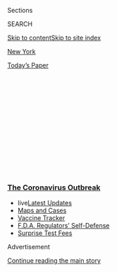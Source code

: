 <div id="app">

<div>

<div>

<div>

<div class="NYTAppHideMasthead css-1q2w90k e1suatyy0">

<div class="section css-ui9rw0 e1suatyy2">

<div class="css-eph4ug er09x8g0">

<div class="css-6n7j50">

</div>

<span class="css-1dv1kvn">Sections</span>

<div class="css-10488qs">

<span class="css-1dv1kvn">SEARCH</span>

</div>

[Skip to content](#site-content)[Skip to site index](#site-index)

</div>

<div id="masthead-section-label" class="css-1wr3we4 eaxe0e00">

[New
York](https://www.nytimes3xbfgragh.onion/section/nyregion)

</div>

<div class="css-10698na e1huz5gh0">

</div>

</div>

<div id="masthead-bar-one" class="section hasLinks css-15hmgas e1csuq9d3">

<div class="css-uqyvli e1csuq9d0">

</div>

<div class="css-1uqjmks e1csuq9d1">

</div>

<div class="css-9e9ivx">

[](https://myaccount.nytimes3xbfgragh.onion/auth/login?response_type=cookie&client_id=vi)

</div>

<div class="css-1bvtpon e1csuq9d2">

[Today’s
Paper](https://www.nytimes3xbfgragh.onion/section/todayspaper)

</div>

</div>

</div>

</div>

<div data-aria-hidden="false">

<div id="site-content" data-role="main">

<div>

<div class="css-1aor85t" style="opacity:0.000000001;z-index:-1;visibility:hidden">

<div class="css-1hqnpie">

<div class="css-epjblv">

<span class="css-17xtcya">[New
York](/section/nyregion)</span><span class="css-x15j1o">|</span><span class="css-fwqvlz">Inside
the Clash Between Powerful Business Leaders and N.Y.C.’s
Mayor</span>

</div>

<div class="css-k008qs">

<div class="css-1iwv8en">

<span class="css-18z7m18"></span>

<div>

</div>

</div>

<span class="css-1n6z4y"></span>

<div class="css-1705lsu">

<div class="css-4xjgmj">

<div class="css-4skfbu" data-role="toolbar" data-aria-label="Social Media Share buttons, Save button, and Comments Panel with current comment count" data-testid="share-tools">

  - 
  - 
  - 
  - 
    
    <div class="css-6n7j50">
    
    </div>

  - 
  - 

</div>

</div>

</div>

</div>

</div>

</div>

<div class="css-13pd83m">

<div class="css-l9svim">

### [<span class="css-pa1jbp"><span class="css-1rxm0ex">The Coronavirus</span><span class="css-1rxm0ex"> Outbreak</span></span>](https://www.nytimes3xbfgragh.onion/news-event/coronavirus?name=styln-coronavirus-national&region=TOP_BANNER&block=storyline_menu_recirc&action=click&pgtype=Article&impression_id=49c370a0-f52d-11ea-bb3a-a9cd15cea7c9&variant=undefined)

  - <span class="css-1qkutce"><span class="css-12clwdu">live</span>[Latest
    Updates](https://www.nytimes3xbfgragh.onion/2020/09/12/world/covid-19-coronavirus.html?name=styln-coronavirus-national&region=TOP_BANNER&block=storyline_menu_recirc&action=click&pgtype=Article&impression_id=49c397b0-f52d-11ea-bb3a-a9cd15cea7c9&variant=undefined)</span>
  - <span class="css-1qkutce">[Maps and
    Cases](https://www.nytimes3xbfgragh.onion/interactive/2020/us/coronavirus-us-cases.html?name=styln-coronavirus-national&region=TOP_BANNER&block=storyline_menu_recirc&action=click&pgtype=Article&impression_id=49c397b1-f52d-11ea-bb3a-a9cd15cea7c9&variant=undefined)</span>
  - <span class="css-1qkutce">[Vaccine
    Tracker](https://www.nytimes3xbfgragh.onion/interactive/2020/science/coronavirus-vaccine-tracker.html?name=styln-coronavirus-national&region=TOP_BANNER&block=storyline_menu_recirc&action=click&pgtype=Article&impression_id=49c397b2-f52d-11ea-bb3a-a9cd15cea7c9&variant=undefined)</span>
  - <span class="css-1qkutce">[F.D.A. Regulators’
    Self-Defense](https://www.nytimes3xbfgragh.onion/2020/09/10/us/politics/fda-coronavirus-vaccine.html?name=styln-coronavirus-national&region=TOP_BANNER&block=storyline_menu_recirc&action=click&pgtype=Article&impression_id=49c397b3-f52d-11ea-bb3a-a9cd15cea7c9&variant=undefined)</span>
  - <span class="css-1qkutce">[Surprise Test
    Fees](https://www.nytimes3xbfgragh.onion/2020/09/09/upshot/coronavirus-surprise-test-fees.html?name=styln-coronavirus-national&region=TOP_BANNER&block=storyline_menu_recirc&action=click&pgtype=Article&impression_id=49c397b4-f52d-11ea-bb3a-a9cd15cea7c9&variant=undefined)</span>

</div>

</div>

<div id="top-wrapper" class="css-1sy8kpn">

<div id="top-slug" class="css-l9onyx">

Advertisement

</div>

[Continue reading the main
story](#after-top)

<div class="ad top-wrapper" style="text-align:center;height:100%;display:block;min-height:250px">

<div id="top" class="place-ad" data-position="top" data-size-key="top">

</div>

</div>

<div id="after-top">

</div>

</div>

<div>

<div id="sponsor-wrapper" class="css-1hyfx7x">

<div id="sponsor-slug" class="css-19vbshk">

Supported by

</div>

[Continue reading the main
story](#after-sponsor)

<div id="sponsor" class="ad sponsor-wrapper" style="text-align:center;height:100%;display:block">

</div>

<div id="after-sponsor">

</div>

</div>

<div class="css-186x18t">

</div>

<div class="css-1vkm6nb ehdk2mb0">

# Inside the Clash Between Powerful Business Leaders and N.Y.C.’s Mayor

</div>

The tensions burst into the open when 163 executives joined to criticize
Bill de Blasio’s leadership. Others think their portrait of the city is
overly bleak.

<div class="css-79elbk" data-testid="photoviewer-wrapper">

<div class="css-z3e15g" data-testid="photoviewer-wrapper-hidden">

</div>

<div class="css-1a48zt4 ehw59r15" data-testid="photoviewer-children">

![<span class="css-16f3y1r e13ogyst0" data-aria-hidden="true">The chief
executive of Hearst, whose distinctive headquarters, rear left, is in
Manhattan, gave Mayor Bill de Blasio a proposal on how business leaders
could work with the city to help its economic
recovery.</span><span class="css-cnj6d5 e1z0qqy90" itemprop="copyrightHolder"><span class="css-1ly73wi e1tej78p0">Credit...</span><span><span>Hiroko
Masuike/The New York
Times</span></span></span>](https://static01.graylady3jvrrxbe.onion/images/2020/09/13/nyregion/13NYVIRUSMAYOR-print/merlin_174842076_98d1840b-4c2d-4c04-bdb6-353f523dee56-articleLarge.jpg?quality=75&auto=webp&disable=upscale)

</div>

</div>

<div class="css-18e8msd">

<div class="css-otjvjh epjyd6m0">

<div class="css-nmf14i ey68jwv0" data-aria-hidden="true">

[![J. David
Goodman](https://static01.graylady3jvrrxbe.onion/images/2018/07/18/nyregion/author-j-david-goodman/author-j-david-goodman-thumbLarge.png
"J. David Goodman")](https://www.nytimes3xbfgragh.onion/by/j-david-goodman)[![Emma
G.
Fitzsimmons](https://static01.graylady3jvrrxbe.onion/images/2018/07/18/multimedia/author-emma-g-fitzsimmons/author-emma-g-fitzsimmons-thumbLarge.png
"Emma G. Fitzsimmons")](https://www.nytimes3xbfgragh.onion/by/emma-g-fitzsimmons)[![Jeffery
C.
Mays](https://static01.graylady3jvrrxbe.onion/images/2018/07/18/multimedia/author-jeffery-c-mays/author-jeffery-c-mays-thumbLarge.png
"Jeffery C. Mays")](https://www.nytimes3xbfgragh.onion/by/jeffery-c-mays)

</div>

<div class="css-1baulvz">

By [<span class="css-1baulvz" itemprop="name">J. David
Goodman</span>](https://www.nytimes3xbfgragh.onion/by/j-david-goodman),
[<span class="css-1baulvz" itemprop="name">Emma G.
Fitzsimmons</span>](https://www.nytimes3xbfgragh.onion/by/emma-g-fitzsimmons)
and [<span class="css-1baulvz last-byline" itemprop="name">Jeffery C.
Mays</span>](https://www.nytimes3xbfgragh.onion/by/jeffery-c-mays)

</div>

</div>

  - 
    
    <div class="css-ld3wwf e16638kd2">
    
    Sept. 12, 2020Updated <span class="css-epvm6">10:29 a.m.
    ET</span>
    
    </div>

  - 
    
    <div class="css-4xjgmj">
    
    <div class="css-pvvomx" data-role="toolbar" data-aria-label="Social Media Share buttons, Save button, and Comments Panel with current comment count" data-testid="share-tools">
    
      - 
      - 
      - 
      - 
        
        <div class="css-6n7j50">
        
        </div>
    
      - 
      - 
    
    </div>
    
    </div>

</div>

</div>

<div class="section meteredContent css-1r7ky0e" name="articleBody" itemprop="articleBody">

<div class="css-1fanzo5 StoryBodyCompanionColumn">

<div class="css-53u6y8">

With **** conditions decaying in New York City neighborhoods and
business districts, a powerful corporate executive traveled to Gracie
Mansion in July to meet with Mayor Bill de Blasio. He briefed the mayor
on a plan — prepared by 14 consulting firms — for how City Hall could
work with business leaders to overcome the pandemic downturn.

Mr. de Blasio appeared supportive. The executive, Steven R. Swartz, head
of the Hearst media conglomerate, left feeling hopeful, as he later told
others from the Partnership for New York City, a top business group.

But weeks then went by, and the corporate leaders began feeling that Mr.
de Blasio was ignoring their concerns.

On Thursday, [they struck back in the form of an open
letter](https://www.nytimes3xbfgragh.onion/2020/09/10/nyregion/de-blasio-economy-coronavirus.html)
that publicly upbraided the mayor for neglecting “public safety,
cleanliness and other quality-of-life issues,” which they said had led
to “widespread anxiety” among New Yorkers.

</div>

</div>

<div class="css-1fanzo5 StoryBodyCompanionColumn">

<div class="css-53u6y8">

[The
letter](https://pfnyc.org/news/letter-to-mayor-bill-de-blasio-from-nyc-business-leaders/)
was signed by 163 chief executives and leaders, a striking array from
some of the biggest companies in New York City, including Goldman Sachs,
JetBlue, Mastercard, Morgan Stanley, Pfizer and Warby Parker, as well as
from top law firms and real estate developers. They called on the mayor
to take “immediate action to restore essential services.”

From the start of his mayoralty in 2014, Mayor de Blasio has [prided
himself on championing the working class and spurning the city’s
business
elite](https://www.nytimes3xbfgragh.onion/2017/08/16/nyregion/bill-de-blasio-wall-street.html),
drawing a sharp contrast with his predecessor, Michael R. Bloomberg, a
billionaire with close ties to corporate leaders. That antagonistic
posture rankled many top executives, but they mostly kept their
criticisms private during the economic boom years that characterized
most of Mr. de Blasio’s tenure.

Faced with a pandemic and its devastating economic consequences, the
mayor and the city’s top business leaders now have little record of
working together to draw upon. The letter from the chief executives
underscores how the years of distrust are creating new obstacles for
what Mr. de Blasio had hoped would be the start of the city's “rebirth.”

The relationship is further complicated because Mr. de Blasio is
term-limited. He leaves office at the end of 2021, so both sides have
less incentive to patch things up.

</div>

</div>

<div class="css-1fanzo5 StoryBodyCompanionColumn">

<div class="css-53u6y8">

For now, the companies say they need Mr. de Blasio’s leadership to help
persuade workers that it is safe to return to the office and assure them
that any quality-of-life problems that may have worsened during the
pandemic will be addressed. The city needs the companies to return to
help begin to restore the huge loss in tax revenue.

</div>

</div>

<div class="css-79elbk" data-testid="photoviewer-wrapper">

<div class="css-z3e15g" data-testid="photoviewer-wrapper-hidden">

</div>

<div class="css-1a48zt4 ehw59r15" data-testid="photoviewer-children">

![<span class="css-16f3y1r e13ogyst0" data-aria-hidden="true">Kathryn
Wylde, president of the Partnership for New York City, helped
orchestrate the letter, signed by 163 chief executives, which implored
the mayor to focus on quality-of-life
problems.</span><span class="css-cnj6d5 e1z0qqy90" itemprop="copyrightHolder"><span class="css-1ly73wi e1tej78p0">Credit...</span><span>Michael
Cohen for The New York
Times</span></span>](https://static01.graylady3jvrrxbe.onion/images/2020/09/11/nyregion/11NYVIRUSMAYOR8/merlin_161007951_077e29ba-7b1d-450f-aae4-e3c066ceec89-articleLarge.jpg?quality=75&auto=webp&disable=upscale)

</div>

</div>

<div class="css-1fanzo5 StoryBodyCompanionColumn">

<div class="css-53u6y8">

“It’s all a chicken-and-egg problem. Until the people come back, the
streets aren’t safe. If the streets aren’t safe, the people don’t come
back,” said Kathryn Wylde, the president of the Partnership for New York
City, which sent the letter. “So somebody’s got to break the
egg.”

<div id="NYT_MAIN_CONTENT_1_REGION" class="css-9tf9ac">

<div>

<div id="styln-covid-updates-world" class="section interactive-content interactive-size-medium css-1ftcdic">

<div class="css-17ih8de interactive-body">

<div id="styln-briefing-block" data-asset-id="QXJ0aWNsZTpueXQ6Ly9hcnRpY2xlLzJiYjYwYTJiLTY3NjItNTg3NC1iMGVhLWY4NzRhMjE3NTQyZA==">

<div class="briefing-block-header-section">

# [Latest Updates: The Coronavirus Outbreak](https://www.nytimes3xbfgragh.onion/2020/09/11/world/covid-19-coronavirus.html?action=click&pgtype=Article&state=default&region=MAIN_CONTENT_1&context=storylines_live_updates)

<div class="briefing-block-ts">

Updated 2020-09-12T12:04:20.515Z

</div>

</div>

  - [Fauci cautions the virus could disrupt life in the U.S. until
    ‘maybe even towards the end
    of 2021.’](https://www.nytimes3xbfgragh.onion/2020/09/11/world/covid-19-coronavirus.html?action=click&pgtype=Article&state=default&region=MAIN_CONTENT_1&context=storylines_live_updates#link-dfb8a16)
  - [From Asia to Africa, China promotes its vaccine candidates to win
    friends.](https://www.nytimes3xbfgragh.onion/2020/09/11/world/covid-19-coronavirus.html?action=click&pgtype=Article&state=default&region=MAIN_CONTENT_1&context=storylines_live_updates#link-7104d154)
  - [The other way the virus will kill:
    hunger.](https://www.nytimes3xbfgragh.onion/2020/09/11/world/covid-19-coronavirus.html?action=click&pgtype=Article&state=default&region=MAIN_CONTENT_1&context=storylines_live_updates#link-393ad215)

<div class="briefing-block-footer">

<div class="briefing-block-footer-meta">

[See more
updates](https://www.nytimes3xbfgragh.onion/2020/09/11/world/covid-19-coronavirus.html?action=click&pgtype=Article&state=default&region=MAIN_CONTENT_1&context=storylines_live_updates)

</div>

<div class="briefing-block-briefinglinks">

<span>More live coverage:</span>
[Markets](https://www.nytimes3xbfgragh.onion/live/2020/09/11/business/stock-market-today-coronavirus?action=click&pgtype=Article&state=default&region=MAIN_CONTENT_1&context=storylines_live_updates)

</div>

</div>

</div>

</div>

</div>

</div>

</div>

To some extent, both the mayor and the business leaders are grappling
more with perceptions than reality.

The pandemic has [killed more than 23,000 people in New York
City](https://www.nytimes3xbfgragh.onion/interactive/2020/nyregion/new-york-city-coronavirus-cases.html)
and clearly presents<span class="css-8l6xbc evw5hdy0"> </span>unique
threats to the city’s future. But New York City has rebounded before,
notably after the fiscal crisis of the 1970s and the attacks of Sept.
11. And the city has, for the moment, defied predictions and largely
contained its outbreak, successfully ramping up testing and contact
tracing while maintaining some of the lowest rates of positive test
results in the country.

Moreover, the disorder described in the letter is not prevalent on most
streets, where New Yorkers dine comfortably outside at night.

Shootings have increased to a worrisome degree in some neighborhoods,
but in general, crime is nowhere near as bad as it was in the early
1990s. (Roughly the same number of people have been shot so far this
year [as at this point
in 2010](https://www1.nyc.gov/assets/nypd/downloads/pdf/crime_statistics/cs-en-us-city.pdf),
during the middle of the Bloomberg administration.)

Some business leaders privately expressed concern that the public nature
of the letter, and its suggestion of rampant disorder, could be
counterproductive because it suggested that conditions were far worse
than they actually are.

</div>

</div>

<div class="css-1fanzo5 StoryBodyCompanionColumn">

<div class="css-53u6y8">

The report sent to the mayor in July outlined a number of potential
partnerships between private business and the city government, and
called for, among other things, flexibility in building codes,
community-based child care and public-private partnerships to provide
free Wi-Fi access to students through the school year.

On its face, many of the ideas appeared aimed at appealing to Mr. de
Blasio, with proposals to support small and minority-owned businesses
and to improve online learning.

The report, entitled “A Call to Action and Collaboration,” was less
pointed on the subject of disorderly streets than Thursday’s letter,
referring only obliquely to the need for “trust that the urban
environment is healthy, secure and welcoming” in order to “attract and
retain talent.”

At least publicly, Mr. de Blasio and his senior aides did not lash back
at the business leaders in response to the letter. Mr. de Blasio urged
the business community to lobby the federal and state governments for
more aid to help patch the city’s big budget deficits caused by the
outbreak.

“We need these leaders to join the fight to move the city forward,” [Mr.
de Blasio
said](https://twitter.com/NYCMayor/status/1304161101458833409).

Privately, de Blasio aides expressed frustration that the corporate
executives were not pressing state and federal officials to do more to
help the city.

<div id="NYT_MAIN_CONTENT_2_REGION" class="css-9tf9ac">

<div>

</div>

</div>

Still, at roughly the same time, and in a very different setting, a
similar message of discontent was being delivered to the de Blasio
administration by a coalition of neighborhood business groups and local
chambers of commerce from around the city.

In a 90-minute video meeting on Thursday with top city officials,
including three deputy mayors and the police commissioner, the small
business groups urged action on open-air drug use, drug sales, illegal
vending and homelessness, according to two people who attended the
meeting.

</div>

</div>

<div class="css-1fanzo5 StoryBodyCompanionColumn">

<div class="css-53u6y8">

The group had been organized with the help of the Real Estate Board of
New York and included at least one labor leader, Gary LaBarbera of the
Building and Construction Trades Council of Greater New York.

“I live in Harlem, and the trash is not being picked up,” said the
president of the Manhattan Chamber of Commerce, Jessica Walker, who
signed the letter and took part in the video meeting. “This is being
felt all over the city, and we want to make sure it doesn’t get too
far.”

The local business groups said that the city could inspire some
confidence if it began encouraging its own sprawling work force to
return to the
office.

</div>

</div>

<div class="css-79elbk" data-testid="photoviewer-wrapper">

<div class="css-z3e15g" data-testid="photoviewer-wrapper-hidden">

</div>

<div class="css-1a48zt4 ehw59r15" data-testid="photoviewer-children">

<div class="css-1xdhyk6 erfvjey0">

<span class="css-1ly73wi e1tej78p0">Image</span>

<div class="css-zjzyr8">

<div data-testid="lazyimage-container" style="height:257.77777777777777px">

</div>

</div>

</div>

<span class="css-16f3y1r e13ogyst0" data-aria-hidden="true">The city’s
fiscal crisis, which was brought on by the pandemic, has led to its
cutting back on some municipal services, including
sanitation.</span><span class="css-cnj6d5 e1z0qqy90" itemprop="copyrightHolder"><span class="css-1ly73wi e1tej78p0">Credit...</span><span>OK
McCausland for The New York Times</span></span>

</div>

</div>

<div class="css-1fanzo5 StoryBodyCompanionColumn">

<div class="css-53u6y8">

The one-two punch from New York City’s business class was not
coordinated, according to two people involved in its planning. But it
highlighted the long road to recovery for the city, and raised questions
about whether a mayor with a little over a year to go in his tenure can
dismiss these complaints as just coming from the wealthy.

“We do not make decisions based on the wealthy few,” the mayor said in
August, when asked about rich New Yorkers possibly abandoning the city.
“That’s not how it works around here anymore.”

Bill Neidhardt, the mayor’s press secretary, said Mr. de Blasio shares
the concerns of business leaders about cuts to city services and
genuinely wants their help with a solution.

</div>

</div>

<div class="css-1fanzo5 StoryBodyCompanionColumn">

<div class="css-53u6y8">

For City Hall, that has meant help in seeking funds from Washington and
long-term borrowing authority from Albany, in the hope of forestalling
layoffs of city workers on Oct 1. Many of the signatories of the letter
have good relationships with state leaders, including Gov. Andrew M.
Cuomo. (Mr. Cuomo and Mr. de Blasio, both Democrats, have had [a long
and fraught
relationship](https://www.nytimes3xbfgragh.onion/2018/04/22/nyregion/cuomo-deblasio-feud-nyc.html).)

</div>

</div>

<div class="css-79elbk" data-testid="photoviewer-wrapper">

<div class="css-z3e15g" data-testid="photoviewer-wrapper-hidden">

</div>

<div class="css-1a48zt4 ehw59r15" data-testid="photoviewer-children">

<div class="css-1xdhyk6 erfvjey0">

<span class="css-1ly73wi e1tej78p0">Image</span>

<div class="css-zjzyr8">

<div data-testid="lazyimage-container" style="height:257.77777777777777px">

</div>

</div>

</div>

<span class="css-16f3y1r e13ogyst0" data-aria-hidden="true">Mayor Bill
de Blasio has been dismissive of the concerns of the rich, saying last
month that he does not “make decisions based on the wealthy
few.”</span><span class="css-cnj6d5 e1z0qqy90" itemprop="copyrightHolder"><span class="css-1ly73wi e1tej78p0">Credit...</span><span>Frank
Franklin Ii/Associated Press</span></span>

</div>

</div>

<div class="css-1fanzo5 StoryBodyCompanionColumn">

<div class="css-53u6y8">

“There is a simple message — help us get long-term borrowing,” Mr.
Neidhardt said. “For the people who have the ear of lawmakers and
decision makers, we desperately need your help.”

Ms. Wylde said the group does not support the long-term borrowing that
the mayor and his advisers favor. “They think the problem is money. The
problem is not money. The problem is uniting the city around a practical
plan for recovery,” she said.

The letter reflected frustration among business leaders after the
publication by the partnership of [the report that was presented to Mr.
de
Blasio](https://pfnyc.org/wp-content/uploads/2020/07/actionandcollaboration.pdf)at
Gracie Mansion in July. “It didn’t seem to result in any action,” Ms.
Wylde said.

Then in August, Ms. Wylde said she became alarmed when a survey of her
members showed, surprisingly, that even as the pandemic appeared to be
largely under control in New York City — with roughly 1 percent of tests
coming back positive — [fewer major businesses were planning to
return](https://pfnyc.org/news/return-to-office-survey-released-from-partnership-for-new-york-city/)
to their offices than had been planning to do so in May.

While state and city guidelines permit offices to be filled to
half-capacity, neither the mayor nor the governor, fearful of a new
outbreak, have pushed hard for office workers to return. Most buildings
are below 10 percent occupancy.

</div>

</div>

<div class="css-1fanzo5 StoryBodyCompanionColumn">

<div class="css-53u6y8">

The letter began to circulate later that month among partnership members
and attracted signatures quickly, including from sports organizations
like the National Basketball Association, and even past donors to the
mayor, such as Steven Rattner, a Wall Street financier and a former
adviser to the Obama administration.

But Ms. Wylde said she waited to publish it until after Labor Day, in
part because of concern among some members, who had spent the pandemic
outside the city, that they would be criticized for weighing in on New
York’s future from afar.

“They felt it was unseemly to be writing from the Hamptons,” she said.

Still, the letter set off howls among some Democrats and progressives
who saw the call to address quality-of-life issues — and the [support it
garnered](https://twitter.com/CommissBratton/status/1304162872738578433?s=20)
from the city’s former police commissioner, William J. Bratton — as an
endorsement of punitive policing to deal with problems of poverty, drug
addiction and homelessness.

Mark Treyger, a city councilman from Brooklyn, said the letter reeked of
“chutzpah” and the executives could instead be offering to pay more in
taxes. “There are folks worried about facing eviction — as opposed to
executives worried about a gum wrapper on the sidewalk,” he
said.

</div>

</div>

<div class="css-79elbk" data-testid="photoviewer-wrapper">

<div class="css-z3e15g" data-testid="photoviewer-wrapper-hidden">

</div>

<div class="css-1a48zt4 ehw59r15" data-testid="photoviewer-children">

<div class="css-1xdhyk6 erfvjey0">

<span class="css-1ly73wi e1tej78p0">Image</span>

<div class="css-zjzyr8">

<div data-testid="lazyimage-container" style="height:257.77777777777777px">

</div>

</div>

</div>

<span class="css-16f3y1r e13ogyst0" data-aria-hidden="true"> Even as the
pandemic appeared to be largely under control in New York City, major
businesses have been reluctant to send workers back to their
offices.</span><span class="css-cnj6d5 e1z0qqy90" itemprop="copyrightHolder"><span class="css-1ly73wi e1tej78p0">Credit...</span><span>Victor
J. Blue for The New York Times</span></span>

</div>

</div>

<div class="css-1fanzo5 StoryBodyCompanionColumn">

<div class="css-53u6y8">

Several of the signatories have been antagonists of Mr. de Blasio in the
past, including John Catsimatidis, a billionaire Republican grocery
magnate who has run for mayor before and has [toyed with a run
in 2021](https://nypost.com/2020/08/01/catsimatidis-says-hed-spend-100-million-to-win-nyc-mayoral-race/).
Others, like Blair W. Effron, of the investment bank Centerview
Partners, have been supporters.

“It’s not about being a Democrat or a Republican right now; it’s about
being a New Yorker who loves New York,” said Mr. Catsimatidis, who has
returned to his Manhattan office after several months in the Hamptons.
“These people are going to be moving their companies.”

</div>

</div>

<div class="css-1fanzo5 StoryBodyCompanionColumn">

<div class="css-53u6y8">

Lisa Sorin, president of the Bronx Chamber of Commerce, said she signed
the letter as a last resort. The Bronx is struggling to address street
homelessness, graffiti and illegal vendors, she said. Commercial
corridors are filthier than ever.

“You can only be but so patient. We are in unprecedented times,” said
Ms. Sorin. “That explains why we needed to stand on the rooftop and
scream.”

Kathryn Garcia, the city’s sanitation commissioner who is leaving her
post to explore a run for mayor, said she understood the anxiety voiced
in the letter. The budget cuts to her department had taken a toll on New
Yorkers, she said, especially those who spend time at parks where bins
are overflowing with trash.

“It’s one of the few things that New Yorkers are allowed to do,” she
said, “and we’ve made it unpleasant.”

</div>

</div>

</div>

<div>

</div>

<div>

</div>

<div>

</div>

<div>

<div id="bottom-wrapper" class="css-1ede5it">

<div id="bottom-slug" class="css-l9onyx">

Advertisement

</div>

[Continue reading the main
story](#after-bottom)

<div id="bottom" class="ad bottom-wrapper" style="text-align:center;height:100%;display:block;min-height:90px">

</div>

<div id="after-bottom">

</div>

</div>

</div>

</div>

</div>

## Site Index

<div>

</div>

## Site Information Navigation

  - [© <span>2020</span> <span>The New York Times
    Company</span>](https://help.nytimes3xbfgragh.onion/hc/en-us/articles/115014792127-Copyright-notice)

<!-- end list -->

  - [NYTCo](https://www.nytco.com/)
  - [Contact
    Us](https://help.nytimes3xbfgragh.onion/hc/en-us/articles/115015385887-Contact-Us)
  - [Work with us](https://www.nytco.com/careers/)
  - [Advertise](https://nytmediakit.com/)
  - [T Brand Studio](http://www.tbrandstudio.com/)
  - [Your Ad
    Choices](https://www.nytimes3xbfgragh.onion/privacy/cookie-policy#how-do-i-manage-trackers)
  - [Privacy](https://www.nytimes3xbfgragh.onion/privacy)
  - [Terms of
    Service](https://help.nytimes3xbfgragh.onion/hc/en-us/articles/115014893428-Terms-of-service)
  - [Terms of
    Sale](https://help.nytimes3xbfgragh.onion/hc/en-us/articles/115014893968-Terms-of-sale)
  - [Site
    Map](https://spiderbites.nytimes3xbfgragh.onion)
  - [Help](https://help.nytimes3xbfgragh.onion/hc/en-us)
  - [Subscriptions](https://www.nytimes3xbfgragh.onion/subscription?campaignId=37WXW)

</div>

</div>

</div>

</div>
